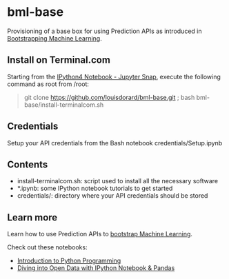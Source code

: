 bml-base
========

Provisioning of a base box for using Prediction APIs as introduced in [Bootstrapping Machine Learning](http://www.louisdorard.com/machine-learning-book).

## Install on Terminal.com

Starting from the [IPython4 Notebook - Jupyter Snap](https://www.terminal.com/snapshot/e812ebe24e3796846a0a4b930a810a45135af5fbcc5502a32526fc4c80b8e09b), execute the following command as root from /root:

> git clone https://github.com/louisdorard/bml-base.git ; bash bml-base/install-terminalcom.sh

## Credentials

Setup your API credentials from the Bash notebook credentials/Setup.ipynb

## Contents

* install-terminalcom.sh: script used to install all the necessary software
* \*.ipynb: some IPython notebook tutorials to get started
* credentials/: directory where your API credentials should be stored

## Learn more

Learn how to use Prediction APIs to [bootstrap Machine Learning](http://www.louisdorard.com/machine-learning-book).

Check out these notebooks:

- [Introduction to Python Programming](https://www.wakari.io/nb/url///wakari.io/static/notebooks/Lecture_1_Introduction_to_Python_Programming.ipynb)
- [Diving into Open Data with IPython Notebook & Pandas](http://nbviewer.ipython.org/github/jvns/talks/blob/master/pyconca2013/pistes-cyclables.ipynb)

